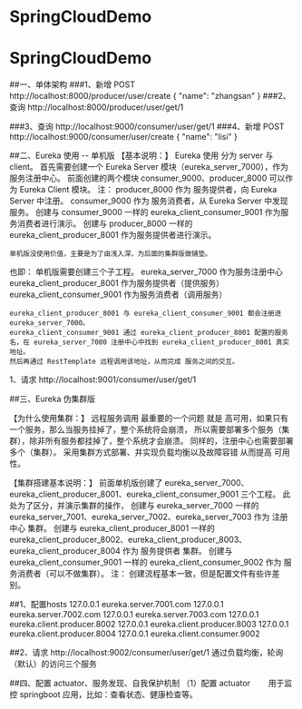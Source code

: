 # SpringCloudDemo

# SpringCloudDemo

##一、单体架构
###1、新增
POST http://localhost:8000/producer/user/create
{
    "name": "zhangsan"
}
###2、查询
http://localhost:8000/producer/user/get/1


###3、查询
http://localhost:9000/consumer/user/get/1
###4、新增
POST http://localhost:9000/consumer/user/create
{
    "name": "lisi"
}

##二、Eureka 使用 -- 单机版
【基本说明：】
    Eureka 使用 分为 server 与 client。
    首先需要创建一个 Eureka Server 模块（eureka_server_7000），作为 服务注册中心。
    前面创建的两个模块 consumer_9000、producer_8000 可以作为 Eureka Client 模块。
注：
    producer_8000 作为 服务提供者，向 Eureka Server 中注册。
    consumer_9000 作为 服务消费者，从 Eureka Server 中发现服务。
    创建与 consumer_9000 一样的 eureka_client_consumer_9001 作为服务消费者进行演示。
    创建与 producer_8000 一样的 eureka_client_producer_8001 作为服务提供者进行演示。 
    
    单机版没使用价值，主要是为了由浅入深，为后面的集群版做铺垫。
也即：
    单机版需要创建三个子工程。
        eureka_server_7000                作为服务注册中心
        eureka_client_producer_8001       作为服务提供者（提供服务）
        eureka_client_consumer_9001       作为服务消费者（调用服务）
    
    eureka_client_producer_8001 与 eureka_client_consumer_9001 都会注册进 eureka_server_7000。
    eureka_client_consumer_9001 通过 eureka_client_producer_8001 配置的服务名，在 eureka_server_7000 注册中心中找到 eureka_client_producer_8001 真实地址。
    然后再通过 RestTemplate 远程调用该地址，从而完成 服务之间的交互。

1、请求
http://localhost:9001/consumer/user/get/1

##三、Eureka 伪集群版

【为什么使用集群：】
    远程服务调用 最重要的一个问题 就是 高可用，如果只有一个服务，那么当服务挂掉了，整个系统将会崩溃，
    所以需要部署多个服务（集群），除非所有服务都挂掉了，整个系统才会崩溃。
    同样的，注册中心也需要部署多个（集群）。
    采用集群方式部署、并实现负载均衡以及故障容错 从而提高 可用性。
    
【集群搭建基本说明：】
    前面单机版创建了 eureka_server_7000、eureka_client_producer_8001、eureka_client_consumer_9001 三个工程。
    此处为了区分，并演示集群的操作，
        创建与 eureka_server_7000 一样的 eureka_server_7001、eureka_server_7002、eureka_server_7003 作为 注册中心 集群。
        创建与 eureka_client_producer_8001 一样的 eureka_client_producer_8002、eureka_client_producer_8003、eureka_client_producer_8004 作为 服务提供者 集群。
        创建与 eureka_client_consumer_9001  一样的 eureka_client_consumer_9002 作为 服务消费者（可以不做集群）。
注：
    创建流程基本一致，但是配置文件有些许差别。

##1、配置hosts
127.0.0.1          eureka.server.7001.com
127.0.0.1          eureka.server.7002.com
127.0.0.1          eureka.server.7003.com
127.0.0.1       eureka.client.producer.8002
127.0.0.1       eureka.client.producer.8003
127.0.0.1       eureka.client.producer.8004
127.0.0.1       eureka.client.consumer.9002

##2、请求
http://localhost:9002/consumer/user/get/1
通过负载均衡，轮询（默认）的访问三个服务

##四、配置 actuator、服务发现、自我保护机制
（1）配置 actuator
　　用于监控 springboot 应用，比如：查看状态、健康检查等。